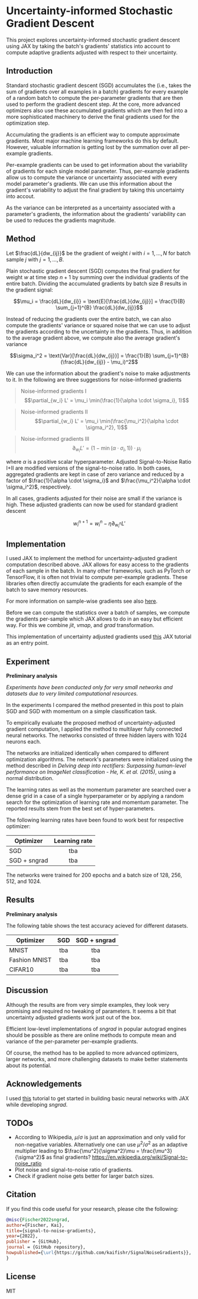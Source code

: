 # Uncertainty-informed Stochastic Gradient Descent 

This project explores uncertainty-informed stochastic gradient descent using JAX by taking the batch's gradients' statistics into account to compute adaptive gradients adjusted with respect to their uncertainty.

## Introduction

Standard stochastic gradient descent (SGD) accumulates the (i.e., takes the sum of gradients over all examples in a batch) gradients for every example of a random batch to compute the per-parameter gradients that are then used to perform the gradient descent step. At the core, more advanced optimizers also use these accumulated gradients which are then fed into a more sophisticated machinery to derive the final gradients used for the optimization step.

Accumulating the gradients is an efficient way to compute approximate gradients. Most major machine learning frameworks do this by default. However, valuable information is getting lost by the summation over all per-example gradients.

Per-example gradients can be used to get information about the variability of gradients for each single model parameter. Thus, per-example gradients allow us to compute the variance or uncertainty associated with every model parameter's gradients. We can use this information about the gradient's variability to adjust the final gradient by taking this uncertainty into accout.

As the variance can be interpreted as a uncertainty associated with a parameter's gradients, the information about the gradients' variability can be used to reduces the gradients magnitude.

## Method

Let $\frac{dL}{dw_{ij}}$ be the gradient of weight $i$ with $i = 1, \dots, N$ for batch sample $j$ with $j = 1, \dots, B$.

Plain stochastic gradient descent (SGD) computes the final gradient for weight $w$ at time step $n+1$ by summing over the individual gradients of the entire batch. Dividing the accumulated gradients by batch size $B$ results in the gradient signal:

$$\mu_i = \frac{dL}{dw_{i}} = \text{E}[\frac{dL}{dw_{ij}}] = \frac{1}{B} \sum_{j=1}^{B} \frac{dL}{dw_{ij}}$$

Instead of reducing the gradients over the entire batch, we can also compute the gradients' variance or squared noise that we can use to adjust the gradients according to the uncertainty in the gradients. Thus, in addition to the average gradient above, we compute also the average gradient's variance

$$\sigma_i^2 = \text{Var}[\frac{dL}{dw_{ij}}] = \frac{1}{B} \sum_{j=1}^{B} (\frac{dL}{dw_{ij}} - \mu_i)^2$$

We can use the information about the gradient's noise to make adjustments to it. In the following are three suggestions for noise-informed gradients

> Noise-informed gradients I
> $$\partial_{w_i} L' = \mu_i \min(\frac{1}{\alpha \cdot \sigma_i}, 1)$$

> Noise-informed gradients II
> $$\partial_{w_i} L' = \mu_i \min(\frac{\mu_i^2}{\alpha \cdot \sigma_i^2}, 1)$$

> Noise-informed gradients III
> $$\partial_{w_i} L' = (1 - \min(\alpha \cdot \sigma_i, 1)) \cdot \mu_i$$

where $\alpha$ is a positive scalar hyperparameter. Adjusted Signal-to-Noise Ratio I+II are modified versions of the signal-to-noise ratio. In both cases, aggregated gradients are kept in case of zero variance and reduced by a factor of $\frac{1}{\alpha \cdot \sigma_i}$ and $\frac{\mu_i^2}{\alpha \cdot \sigma_i^2}$, respectively.

In all cases, gradients adjusted for their noise are small if the variance is high. These adjusted gradients can now be used for standard gradient descent

$$w_i^{n+1} = w_i^n - \eta \partial_{w_i^n} L'$$


## Implementation

I used JAX to implement the method for uncertainty-adjusted gradient computation described above. JAX allows for easy access to the gradients of each sample in the batch. In many other frameworks, such as PyTorch or TensorFlow, it is often not trivial to compute per-example gradients. These libraries often directly accumulate the gradients for each example of the batch to save memory resources.

For more information on sample-wise gradients see also [here](https://jax.readthedocs.io/en/latest/jax-101/04-advanced-autodiff.html#per-example-gradients).

Before we can compute the statistics over a batch of samples, we compute the gradients per-sample which JAX allows to do in an easy but efficient way. For this we combine *jit*, *vmap*, and *grad* transformation.

This implementation of uncertainty adjusted gradients used [this](https://jax.readthedocs.io/en/latest/notebooks/Neural_Network_and_Data_Loading.html) JAX tutorial as an entry point.


## Experiment

**Preliminary analysis**

*Experiments have been conducted only for very small networks and datasets due to very limited computational resources.*

In the experiments I compared the method presented in this post to plain SGD and SGD with momentum on a simple classification task.

To empirically evaluate the proposed method of uncertainty-adjusted gradient computation, I applied the method to multilayer fully connected neural networks. The networks consisted of three hidden layers with 1024 neurons each.

The networks are initialized identically when compared to different optimization algorithms. The network's parameters were initialized using the method described in *Delving deep into rectifiers: Surpassing human-level performance on ImageNet classification - He, K. et al. (2015)*, using a normal distribution.

The learning rates as well as the momentum parameter are searched over a dense grid in a case of a single hyperparameter or by applying a random search for the optimization of learning rate and momentum parameter. The reported results stem from the best set of hyper-parameters.

The following learning rates have been found to work best for respective optimizer:

| Optimizer | Learning rate |
|---|:---:|
| SGD | tba |
| SGD + sngrad | tba |

The networks were trained for 200 epochs and a batch size of 128, 256, 512, and 1024.


## Results

**Preliminary analysis**

The following table shows the test accuracy acieved for different datasets.

| Optimizer | SGD | SGD + sngrad
|---|:---:|:---:|
| MNIST   | tba | tba |
| Fashion MNIST | tba | tba |
| CIFAR10  | tba | tba |


## Discussion

Although the results are from very simple examples, they look very promising and required no tweaking of parameters. It seems a bit that uncertainty adjusted gradients work just out of the box.

Efficient low-level implementations of *sngrad* in popular autograd engines should be possible as there are online methods to compute mean and variance of the per-parameter per-example gradients.

Of course, the method has to be applied to more advanced optimizers, larger networks, and more challenging datasets to make better statements about its potential.


## Acknowledgements

I used [this](https://jax.readthedocs.io/en/latest/notebooks/Neural_Network_and_Data_Loading.html) tutorial to get started in building basic neural networks with JAX while developing *sngrad*. 


## TODOs

- According to Wikipedia, $\mu / \sigma$ is just an approximation and only valid for non-negative variables. Alternatively one can use $\mu^2 / \sigma^2$ as an adaptive multiplier leading to $\frac{\mu^2}{\sigma^2}\mu = \frac{\mu^3}{\sigma^2}$ as final gradients? https://en.wikipedia.org/wiki/Signal-to-noise_ratio
- Plot noise and signal-to-noise ratio of gradients.
- Check if gradient noise gets better for larger batch sizes.


## Citation

If you find this code useful for your research, please cite the following:

```bibtex
@misc{Fischer2022sngrad,
author={Fischer, Kai},
title={signal-to-noise-gradients},
year={2022},
publisher = {GitHub},
journal = {GitHub repository},
howpublished={\url{https://github.com/kaifishr/SignalNoiseGradients}},
}
```


## License

MIT